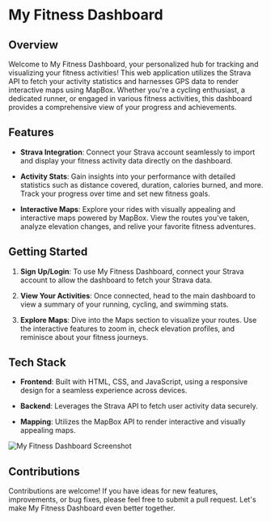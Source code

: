 # My Fitness Dashboard

## Overview

Welcome to My Fitness Dashboard, your personalized hub for tracking and visualizing your fitness activities! This web application utilizes the Strava API to fetch your activity statistics and harnesses GPS data to render interactive maps using MapBox. Whether you're a cycling enthusiast, a dedicated runner, or engaged in various fitness activities, this dashboard provides a comprehensive view of your progress and achievements.

## Features

- **Strava Integration**: Connect your Strava account seamlessly to import and display your fitness activity data directly on the dashboard.

- **Activity Stats**: Gain insights into your performance with detailed statistics such as distance covered, duration, calories burned, and more. Track your progress over time and set new fitness goals.

- **Interactive Maps**: Explore your rides with visually appealing and interactive maps powered by MapBox. View the routes you've taken, analyze elevation changes, and relive your favorite fitness adventures.

## Getting Started

1. **Sign Up/Login**: To use My Fitness Dashboard, connect your Strava account to allow the dashboard to fetch your Strava data.

2. **View Your Activities**: Once connected, head to the main dashboard to view a summary of your running, cycling, and swimming stats.

4. **Explore Maps**: Dive into the Maps section to visualize your routes. Use the interactive features to zoom in, check elevation profiles, and reminisce about your fitness journeys.

## Tech Stack

- **Frontend**: Built with HTML, CSS, and JavaScript, using a responsive design for a seamless experience across devices.

- **Backend**: Leverages the Strava API to fetch user activity data securely.

- **Mapping**: Utilizes the MapBox API to render interactive and visually appealing maps.

![My Fitness Dashboard Screenshot](/public/images/screenshot.png)

## Contributions

Contributions are welcome! If you have ideas for new features, improvements, or bug fixes, please feel free to submit a pull request. Let's make My Fitness Dashboard even better together.

